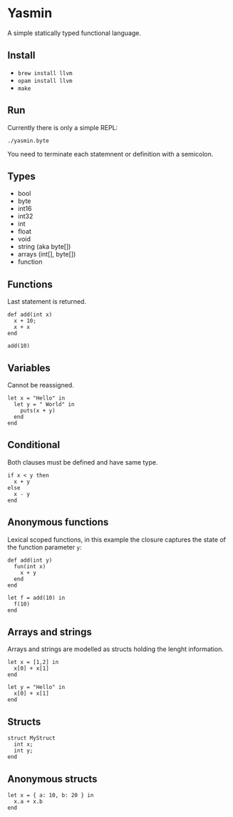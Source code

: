 Yasmin
======

A simple statically typed functional language. 

## Install

* `brew install llvm`
* `opam install llvm`
* `make`

## Run

Currently there is only a simple REPL:

`./yasmin.byte`

You need to terminate each statemnent or definition with a semicolon.

## Types

* bool
* byte
* int16
* int32
* int
* float
* void
* string (aka byte[])
* arrays (int[], byte[])
* function

## Functions

Last statement is returned.

```
def add(int x)
  x + 10;
  x + x 
end

add(10)
```

## Variables

Cannot be reassigned.

```
let x = "Hello" in
  let y = " World" in
    puts(x + y)
  end
end
```

## Conditional

Both clauses must be defined and have same type.

```
if x < y then
  x + y
else
  x - y
end
```

## Anonymous functions

Lexical scoped functions, in this example the closure captures the state of
the function parameter `y`:

```
def add(int y)
  fun(int x)
    x + y
  end
end

let f = add(10) in
  f(10)
end
```

## Arrays and strings

Arrays and strings are modelled as structs holding the lenght information.

```
let x = [1,2] in 
  x[0] + x[1] 
end

let y = "Hello" in 
  x[0] + x[1]
end
```

## Structs

```
struct MyStruct
  int x;
  int y;
end
```

## Anonymous structs

```
let x = { a: 10, b: 20 } in
  x.a + x.b
end
```
